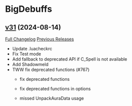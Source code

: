 # BigDebuffs

## [v31](https://github.com/jordonwow/bigdebuffs/tree/v31) (2024-08-14)
[Full Changelog](https://github.com/jordonwow/bigdebuffs/compare/v30...v31) [Previous Releases](https://github.com/jordonwow/bigdebuffs/releases)

- Update .luacheckrc  
- Fix Test mode  
- Add fallback to deprecated API if C\_Spell is not available  
- Add Shadowmeld  
- TWW fix deprecated functions (#767)  
    * fix deprecated functions  
    * fix deprecated functions in options  
    * missed UnpackAuraData usage  